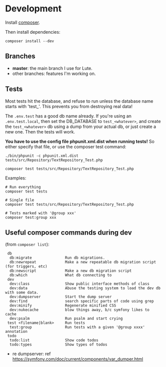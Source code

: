 # Development

Install [composer](https://getcomposer.org/download/).

Then install dependencies:

`composer install --dev`

## Branches

* **master**: the main branch I use for Lute.
* other branches: features I'm working on.

## Tests

Most tests hit the database, and refuse to run unless the database name starts with 'test_'.  This prevents you from destroying real data!

The `.env.test` has a good db name already.  If you're using an `.env.test.local`, then set the DB_DATABASE to `test_<whatever>`, and create the `test_<whatever>` db using a dump from your actual db, or just create a new one.  Then the tests will work.

**You have to use the config file phpunit.xml.dist when running tests!**  So either specify that file, or use the composer test command:

```
./bin/phpunit -c phpunit.xml.dist tests/src/Repository/TextRepository_Test.php

composer test tests/src/Repository/TextRepository_Test.php
```

Examples:

```
# Run everything
composer test tests

# Single file
composer test tests/src/Repository/TextRepository_Test.php

# Tests marked with '@group xxx'
composer test:group xxx
```

## Useful composer commands during dev

(from `composer list`):

```
 db
  db:migrate               Run db migrations.
  db:newrepeat             Make a new repeatable db migration script (for triggers, etc)
  db:newscript             Make a new db migration script
  db:which                 What db connecting to
 dev
  dev:class                Show public interface methods of class
  dev:data                 Abuse the testing system to load the dev db with some data.
  dev:dumpserver           Start the dump server
  dev:find                 search specific parts of code using grep
  dev:minify               Regenerate minified CSS
  dev:nukecache            blow things away, b/c symfony likes to cache
  dev:psalm                Run psalm and start crying
 test <filename|blank>     Run tests
  test:group               Run tests with a given '@group xxxx' annotation
 todo
  todo:list                Show code todos
  todo:types               Show types of todos
```

* re dumpserver: ref https://symfony.com/doc/current/components/var_dumper.html
